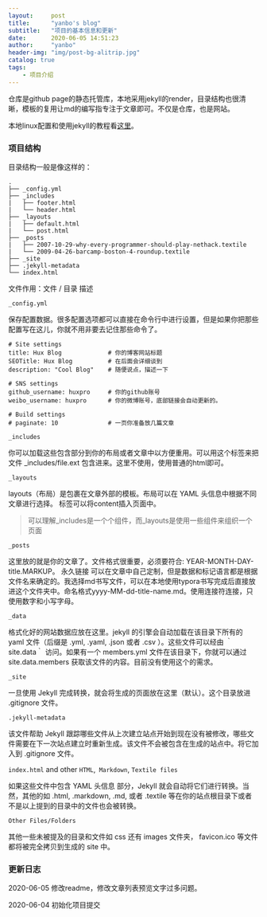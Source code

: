 ```yaml
---
layout:     post
title:      "yanbo's blog"
subtitle:   "项目的基本信息和更新"
date:       2020-06-05 14:51:23
author:     "yanbo"
header-img: "img/post-bg-alitrip.jpg"
catalog: true
tags:
    - 项目介绍
---
```


仓库是github page的静态托管库，本地采用jekyll的render，目录结构也很清晰，模板的复用让md的编写指专注于文章即可。不仅是仓库，也是网站。

本地linux配置和使用jekyll的教程看[这里](./_posts/2020-06-04-using-jekyll.md)。

### 项目结构

目录结构一般是像这样的：

```
.
├── _config.yml
├── _includes
|   ├── footer.html
|   └── header.html
├── _layouts
|   ├── default.html
|   └── post.html
├── _posts
|   ├── 2007-10-29-why-every-programmer-should-play-nethack.textile
|   └── 2009-04-26-barcamp-boston-4-roundup.textile
├── _site
├── .jekyll-metadata
└── index.html
```

文件作用：文件 / 目录	描述

`_config.yml`

保存配置数据。很多配置选项都可以直接在命令行中进行设置，但是如果你把那些配置写在这儿，你就不用非要去记住那些命令了。

```
# Site settings
title: Hux Blog             # 你的博客网站标题
SEOTitle: Hux Blog			# 在后面会详细谈到
description: "Cool Blog"    # 随便说点，描述一下

# SNS settings      
github_username: huxpro     # 你的github账号
weibo_username: huxpro      # 你的微博账号，底部链接会自动更新的。

# Build settings
# paginate: 10              # 一页你准备放几篇文章
```

`_includes`

你可以加载这些包含部分到你的布局或者文章中以方便重用。可以用这个标签来把文件 _includes/file.ext 包含进来。这里不使用，使用普通的html即可。

`_layouts`

layouts（布局）是包裹在文章外部的模板。布局可以在 YAML 头信息中根据不同文章进行选择。 标签可以将content插入页面中。

> 可以理解_includes是一个个组件，而_layouts是使用一些组件来组织一个页面

`_posts`

这里放的就是你的文章了。文件格式很重要，必须要符合: YEAR-MONTH-DAY-title.MARKUP。 永久链接 可以在文章中自己定制，但是数据和标记语言都是根据文件名来确定的。我选择md书写文件，可以在本地使用typora书写完成后直接放进这个文件夹中。命名格式yyyy-MM-dd-title-name.md。使用连接符连接，只使用数字和小写字母。

`_data`

格式化好的网站数据应放在这里。jekyll 的引擎会自动加载在该目录下所有的 yaml 文件（后缀是 .yml, .yaml, .json 或者 .csv ）。这些文件可以经由 ｀site.data｀ 访问。如果有一个 members.yml 文件在该目录下，你就可以通过 site.data.members 获取该文件的内容。目前没有使用这个的需求。

`_site`

一旦使用 Jekyll 完成转换，就会将生成的页面放在这里（默认）。这个目录放进 .gitignore 文件。

`.jekyll-metadata`

该文件帮助 Jekyll 跟踪哪些文件从上次建立站点开始到现在没有被修改，哪些文件需要在下一次站点建立时重新生成。该文件不会被包含在生成的站点中。将它加入到 .gitignore 文件。

`index.html` and other `HTML`,` Markdown`, `Textile files`

如果这些文件中包含 YAML 头信息 部分，Jekyll 就会自动将它们进行转换。当然，其他的如 .html, .markdown, .md, 或者 .textile 等在你的站点根目录下或者不是以上提到的目录中的文件也会被转换。

`Other Files/Folders`

其他一些未被提及的目录和文件如 css 还有 images 文件夹， favicon.ico 等文件都将被完全拷贝到生成的 site 中。

### 更新日志

2020-06-05 修改readme，修改文章列表预览文字过多问题。

2020-06-04 初始化项目提交